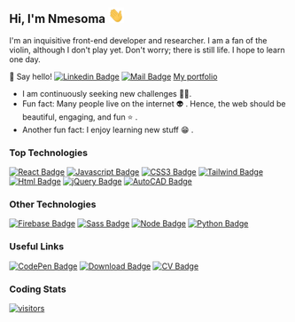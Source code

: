 ## Hi, I'm Nmesoma <img src="./.github/waving-gif.gif" width="28px" height="28px" alt="hi"> 
I'm an inquisitive front-end developer and researcher. I am a fan of the violin, although I don't play yet. Don't worry; there is still life. I hope to learn one day.

:e-mail: Say hello!
[![Linkedin Badge](https://img.shields.io/badge/-LinkedIn-000000?logo=linkedin&logoColor=0a66c2&style=flat-square)](https://www.linkedin.com/in/whitney-o-837903198/) [![Mail Badge](https://img.shields.io/badge/-Email-000000?logo=gmail&logoColor=ea4335&style=flat-square)](mailto:winniewinewriters@gmail.com)
[My portfolio][10]

- I am continuously seeking new challenges 🕵️‍♀️.
- Fun fact: Many people live on the internet :alien: . Hence, the web should be beautiful, engaging, and fun :star: .
- Another fun fact: I enjoy learning new stuff :grin: .

### Top Technologies
[![React Badge](https://img.shields.io/badge/-React-61DBFB?style=flat-square&labelColor=black&logo=react&logoColor=61DBFB)](#) [![Javascript Badge](https://img.shields.io/badge/-Javascript-F0DB4F?style=flat-square&labelColor=black&logo=javascript&logoColor=F0DB4F)](#) [![CSS3 Badge](https://img.shields.io/badge/-CSS3-1572b6?style=flat-square&labelColor=black&logo=css3&logoColor=1572b6)](#) [![Tailwind Badge](https://img.shields.io/badge/-Tailwind%20CSS-48b0f1?style=flat-square&labelColor=black&logo=tailwind-css&logoColor=48b0f1)](#) [![Html Badge](https://img.shields.io/badge/-HTML5-e34f26?style=flat-square&labelColor=black&logo=html5&logoColor=e34f26)](#) [![jQuery Badge](https://img.shields.io/badge/-jQuery-0769ad?style=flat-square&labelColor=black&logo=jquery&logoColor=0769ad)](#) [![AutoCAD Badge](https://img.shields.io/badge/-Autodesk%20Inventor-0696d7?style=flat-square&labelColor=black&logo=autodesk&logoColor=0696d7)](#)

### Other Technologies
[![Firebase Badge](https://img.shields.io/badge/-Firebase-ffca28?style=flat-square&labelColor=black&logo=firebase&logoColor=ffca28)](#) [![Sass Badge](https://img.shields.io/badge/-Sass-cc6699?style=flat-square&labelColor=black&logo=sass&logoColor=cc6699)](#) [![Node Badge](https://img.shields.io/badge/-Node.js-339933?style=flat-square&labelColor=black&logo=nodedotjs&logoColor=339933)](#) [![Python Badge](https://img.shields.io/badge/-Python-3776ab?style=flat-square&labelColor=black&logo=python&logoColor=3776ab)](#)

### Useful Links
[![CodePen Badge](https://img.shields.io/badge/-CodePen-000000?logo=codepen&logoColor=white&style=flat-square)](https://codepen.io/somtoChukwun/) [![Download Badge](https://img.shields.io/badge/-Download%20CV-000000?logo=icloud&logoColor=white&style=flat-square)](#) [![CV Badge](https://img.shields.io/badge/Email-Say%20Hi-ea4335?style=flat-square&labelColor=black&logo=gmail&logoColor=ea4335)](mailto:winniewinewriters@gmail.com)


### Coding Stats
[![visitors](https://visitor-badge.glitch.me/badge?page_id=somtoChukwun.somtoChukwun&left_color=black&right_color=lime)]()
<!--[![Nmesoma's GitHub stats](https://github-readme-stats.vercel.app/api?username=somtoChukwun&hide=contribs,prs,stars&theme=chartreuse-dark)]()-->

<!--START_SECTION:waka-->
<!--END_SECTION:waka-->
[10]: https://nmesoma-olumba.web.app/


